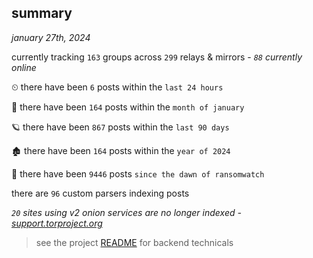 
## summary
_january 27th, 2024_

currently tracking `163` groups across `299` relays & mirrors - _`88` currently online_

⏲ there have been `6` posts within the `last 24 hours`

🦈 there have been `164` posts within the `month of january`

🪐 there have been `867` posts within the `last 90 days`

🏚 there have been `164` posts within the `year of 2024`

🦕 there have been `9446` posts `since the dawn of ransomwatch`

there are `96` custom parsers indexing posts

_`20` sites using v2 onion services are no longer indexed - [support.torproject.org](https://support.torproject.org/onionservices/v2-deprecation/)_

> see the project [README](https://github.com/joshhighet/ransomwatch#ransomwatch--) for backend technicals
